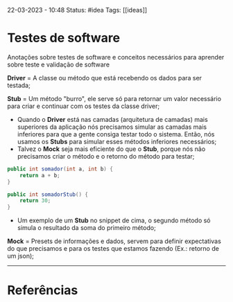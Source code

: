 22-03-2023 - 10:48
Status: #idea
Tags: [[ideas]]

# Testes de software

Anotações sobre testes de software e conceitos necessários para aprender sobre teste e validação de software

**Driver** = A classe ou método que está recebendo os dados para ser testada;

**Stub** =  Um método "burro", ele serve só para retornar um valor necessário para criar e continuar com os testes da classe driver;
- Quando o **Driver** está nas camadas (arquitetura de camadas) mais superiores da aplicação nós precisamos simular as camadas mais inferiores para que a gente consiga testar todo o sistema. Então, nós usamos os **Stubs** para simular esses métodos inferiores necessários;
- Talvez o **Mock** seja mais eficiente do que o **Stub**, porque nós não precisamos criar o método e o retorno do método para testar;

```java
public int somador(int a, int b) {
	return a + b;
}

public int somadorStub() {
	return 30;
}
```
- Um exemplo de um **Stub** no snippet de cima, o segundo método só simula o resultado da soma do primeiro método;


**Mock** = Presets de informações e dados, servem para definir expectativas do que precisamos e para os testes que estamos fazendo (Ex.: retorno de um json);


---
# Referências